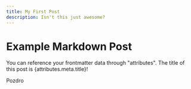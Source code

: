 ```yaml
---
title: My First Post
description: Isn't this just awesome?
---
```


# Example Markdown Post

You can reference your frontmatter data through "attributes". The title of this post is {attributes.meta.title}!

Pozdro

